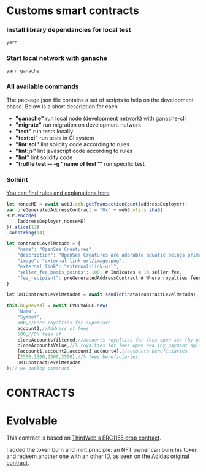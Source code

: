 # Customs smart contracts

### Install library dependancies for local test

```bash
yarn
```

### Start local network with ganache

```bash
yarn ganache
```

### All available commands

The package.json file contains a set of scripts to help on the development phase. Below is a short description for each

- **"ganache"** run local node (development network) with ganache-cli
- **"migrate"** run migration on development network
- **"test"** run tests locally
- **"test:ci"** run tests in CI system
- **"lint:sol"** lint solidity code according to rules
- **"lint:js"** lint javascript code according to rules
- **"lint"** lint solidity code
- **"truffle test -- -g "name of test""** run specific test

### Solhint

[You can find rules and explanations here](https://github.com/protofire/solhint/blob/master/docs/rules.md)


```javascript
let nonceME = await web3.eth.getTransactionCount(addressDeployer);
var preGeneratedAddressContract = "0x" + web3.utils.sha3(
RLP.encode(
    [addressDeployer,nonceME]
)).slice(12)
.substring(14)

let contractLevelMetada = {
    "name": "OpenSea Creatures",
    "description": "OpenSea Creatures are adorable aquatic beings primarily for demonstrating what can be done using the OpenSea platform. Adopt one today to try out all the OpenSea buying, selling, and bidding feature set.",
    "image": "external-link-url/image.png",
    "external_link": "external-link-url",
    "seller_fee_basis_points": 100, # Indicates a 1% seller fee.
    "fee_recipient": preGeneratedAddressContract # Where royalties fees will be paid to
}

let URIContractLevelMetadat = await sendToPinata(contractLevelMetada);

this.buyReveal = await EVOLVABLE.new(
    'Name',
    'Symbol',
    500,//Fees royalties for superrare
    account2,//Address of fees
    500,//5% fees of
    cloneAccountsfiltered,//accounts royalties for fees open sea (by payment splitter)
    cloneAccountsValue,//% royalties for fees open sea (by payment splitter)
    [account1,account2,account3,account4],//accounts beneficiaries
    [2500,2500,2500,2500],//% fees beneficiaries
    URIContractLevelMetadat,
);// we deploy contract
```


# CONTRACTS


# Evolvable
This contract is based on [ThirdWeb's ERC1155 drop contract](https://github.com/thirdweb-dev/contracts/blob/main/contracts/drop/DropERC1155.sol).

I added the token burn and mint principle: an NFT owner can burn his token and redeem another one with an other ID, as seen on the [Adidas original contract](https://etherscan.io/address/0x28472a58a490c5e09a238847f66a68a47cc76f0f#code).

